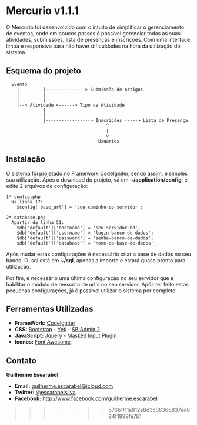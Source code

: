 # Mercurio v1.1.1

O Mercurio foi desenvolvido com o intuito de simplificar o gerenciamento de eventos, onde em poucos passos é possivel gerenciar todas as suas atividades, submissões, lista de presenças e inscrições. Com uma interface limpa e responsiva para não haver dificuldades na hora da utilização do sistema. 

## Esquema do projeto
```
  Evento
    |         |---------------> Submissão de Artigos 
    |         |
    |         |
    |--> Atividade <------> Tipo de Atividade
              |
              |
              |-----------------> Inscrições -----> Lista de Presença
                                      ^
                                      |
                                      v
                                   Usuários
```

## Instalação
O sistema foi projetado no Framework CodeIgniter, sendo assim, é simples sua utilização. Após o download do projeto, vá em **~/application/config**, e edite 2 arquivos de configuração:
```
1* config.php
  Na linha 17: 
    $config['base_url'] = 'seu-caminho-do-servidor';
```
```
2* database.php
  Apartir da linha 51:
    $db['default']['hostname'] = 'seu-servidor-bd'; 
    $db['default']['username'] = 'login-banco-de-dados'; 
    $db['default']['password'] = 'senha-banco-de-dados'; 
    $db['default']['database'] = 'nome-da-base-de-dados';
```
Após mudar estas configurações é necessário criar a base de dados no seu banco. O .sql está em **~/sql**, apenas a importe e estará quase pronto para utilização.

Por fim, é necessário uma última configuração no seu servidor que é habilitar o módulo de reescrita de url's no seu servidor. Após ter feito estas pequenas configurações, já é possivel utilizar o sistema por completo.

## Ferramentas Utilizadas
- **FrameWork:** [CodeIgniter](https://ellislab.com/codeigniter)
- **CSS:** [Bootstrap](https://getbootstrap.com) - [Yeti](http://bootswatch.com/yeti) - [SB Admin 2](http://startbootstrap.com/template-overviews/sb-admin-2)
- **JavaScript:** [Jquery](http://jquery.com) - [Masked Input Plugin](http://digitalbush.com/projects/masked-input-plugin)
- **Icones:** [Font Awesome](http://fortawesome.github.io/Font-Awesome)

## Contato

**Guilherme Escarabel**
- **Email:** guilherme.escarabel@icloud.com
- **Twitter:** [@escarabelsilva](http://twitter.com/escarabelsilva)
- **Facebook:** http://www.facebook.com/guilherme.escarabel

>>>>>>> 576b1f11a812e8d3c06366837ed884f1899fe7b1
